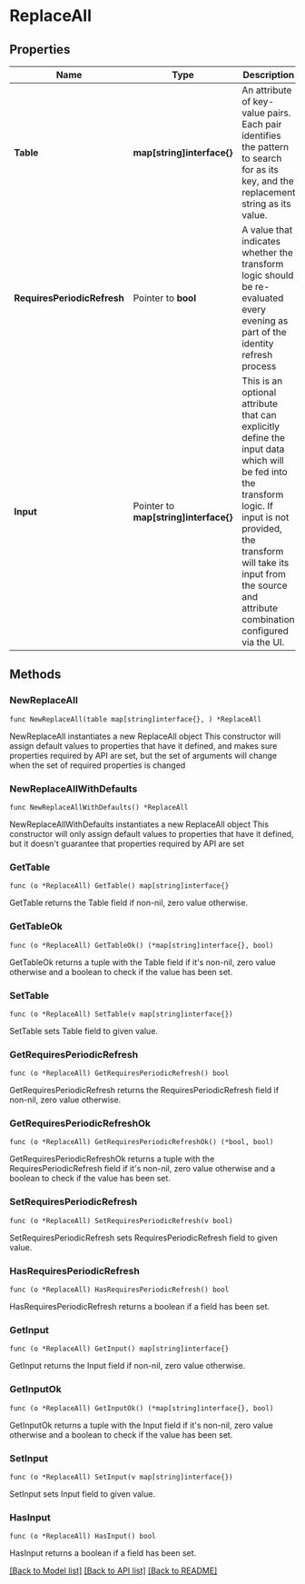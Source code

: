 # ReplaceAll

## Properties

Name | Type | Description | Notes
------------ | ------------- | ------------- | -------------
**Table** | **map[string]interface{}** | An attribute of key-value pairs. Each pair identifies the pattern to search for as its key, and the replacement string as its value. | 
**RequiresPeriodicRefresh** | Pointer to **bool** | A value that indicates whether the transform logic should be re-evaluated every evening as part of the identity refresh process | [optional] [default to false]
**Input** | Pointer to **map[string]interface{}** | This is an optional attribute that can explicitly define the input data which will be fed into the transform logic. If input is not provided, the transform will take its input from the source and attribute combination configured via the UI. | [optional] 

## Methods

### NewReplaceAll

`func NewReplaceAll(table map[string]interface{}, ) *ReplaceAll`

NewReplaceAll instantiates a new ReplaceAll object
This constructor will assign default values to properties that have it defined,
and makes sure properties required by API are set, but the set of arguments
will change when the set of required properties is changed

### NewReplaceAllWithDefaults

`func NewReplaceAllWithDefaults() *ReplaceAll`

NewReplaceAllWithDefaults instantiates a new ReplaceAll object
This constructor will only assign default values to properties that have it defined,
but it doesn't guarantee that properties required by API are set

### GetTable

`func (o *ReplaceAll) GetTable() map[string]interface{}`

GetTable returns the Table field if non-nil, zero value otherwise.

### GetTableOk

`func (o *ReplaceAll) GetTableOk() (*map[string]interface{}, bool)`

GetTableOk returns a tuple with the Table field if it's non-nil, zero value otherwise
and a boolean to check if the value has been set.

### SetTable

`func (o *ReplaceAll) SetTable(v map[string]interface{})`

SetTable sets Table field to given value.


### GetRequiresPeriodicRefresh

`func (o *ReplaceAll) GetRequiresPeriodicRefresh() bool`

GetRequiresPeriodicRefresh returns the RequiresPeriodicRefresh field if non-nil, zero value otherwise.

### GetRequiresPeriodicRefreshOk

`func (o *ReplaceAll) GetRequiresPeriodicRefreshOk() (*bool, bool)`

GetRequiresPeriodicRefreshOk returns a tuple with the RequiresPeriodicRefresh field if it's non-nil, zero value otherwise
and a boolean to check if the value has been set.

### SetRequiresPeriodicRefresh

`func (o *ReplaceAll) SetRequiresPeriodicRefresh(v bool)`

SetRequiresPeriodicRefresh sets RequiresPeriodicRefresh field to given value.

### HasRequiresPeriodicRefresh

`func (o *ReplaceAll) HasRequiresPeriodicRefresh() bool`

HasRequiresPeriodicRefresh returns a boolean if a field has been set.

### GetInput

`func (o *ReplaceAll) GetInput() map[string]interface{}`

GetInput returns the Input field if non-nil, zero value otherwise.

### GetInputOk

`func (o *ReplaceAll) GetInputOk() (*map[string]interface{}, bool)`

GetInputOk returns a tuple with the Input field if it's non-nil, zero value otherwise
and a boolean to check if the value has been set.

### SetInput

`func (o *ReplaceAll) SetInput(v map[string]interface{})`

SetInput sets Input field to given value.

### HasInput

`func (o *ReplaceAll) HasInput() bool`

HasInput returns a boolean if a field has been set.


[[Back to Model list]](../README.md#documentation-for-models) [[Back to API list]](../README.md#documentation-for-api-endpoints) [[Back to README]](../README.md)


